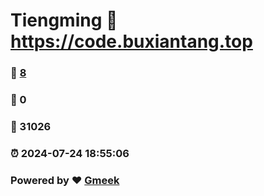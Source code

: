 # Tiengming :link: https://code.buxiantang.top 
### :page_facing_up: [8](https://code.buxiantang.top/tag.html) 
### :speech_balloon: 0 
### :hibiscus: 31026 
### :alarm_clock: 2024-07-24 18:55:06 
### Powered by :heart: [Gmeek](https://github.com/Meekdai/Gmeek)
